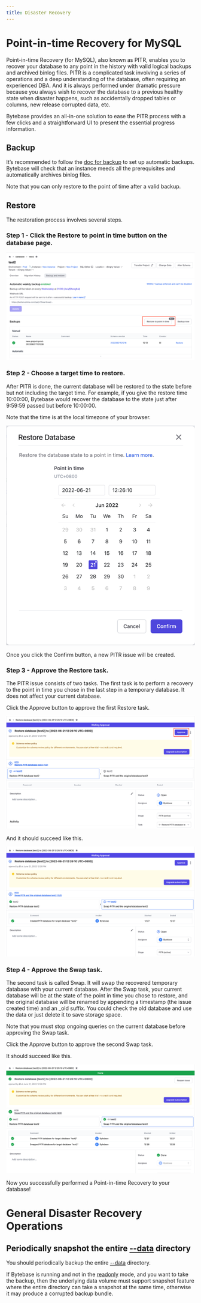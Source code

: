 ```yaml
---
title: Disaster Recovery
---
```


# Point-in-time Recovery for MySQL

Point-in-time Recovery (for MySQL), also known as PITR, enables you to recover your database to any point in the history with valid logical backups and archived binlog files. PITR is a complicated task involving a series of operations and a deep understanding of the database, often requiring an experienced DBA. And it is always performed under dramatic pressure because you always wish to recover the database to a previous healthy state when disaster happens, such as accidentally dropped tables or columns, new release corrupted data, etc.

Bytebase provides an all-in-one solution to ease the PITR process with a few clicks and a straightforward UI to present the essential progress information.

## Backup

It’s recommended to follow the [doc for backup](/docs/use-bytebase/backup-restore-database/backup) to set up automatic backups. Bytebase will check that an instance meeds all the prerequisites and automatically archives binlog files.

Note that you can only restore to the point of time after a valid backup.

## Restore

The restoration process involves several steps.

### Step 1 - Click the **Restore to point in time** button on the database page.

![pitr-restore-step-1](/static/docs-assets/pitr-restore-step-1.png)

### Step 2 - Choose a target time to restore.

After PITR is done, the current database will be restored to the state before but not including the target time. For example, if you give the restore time 10:00:00, Bytebase would recover the database to the state just after 9:59:59 passed but before 10:00:00.

Note that the time is at the local timezone of your browser.

![pitr-restore-step-2](/static/docs-assets/pitr-restore-step-2.png)

Once you click the Confirm button, a new PITR issue will be created.

### Step 3 - Approve the Restore task.

The PITR issue consists of two tasks. The first task is to perform a recovery to the point in time you chose in the last step in a temporary database. It does not affect your current database.

Click the Approve button to approve the first Restore task.

![pitr-restore-step-3](/static/docs-assets/pitr-restore-step-3.png)

And it should succeed like this.

![pitr-restore-step-4](/static/docs-assets/pitr-restore-step-4.png)

### Step 4 - Approve the Swap task.

The second task is called Swap. It will swap the recovered temporary database with your current database. After the Swap task, your current database will be at the state of the point in time you chose to restore, and the original database will be renamed by appending a timestamp (the issue created time) and an _old suffix. You could check the old database and use the data or just delete it to save storage space.

Note that you must stop ongoing queries on the current database before approving the Swap task.

Click the Approve button to approve the second Swap task.

It should succeed like this.

![pitr-restore-step-5](/static/docs-assets/pitr-restore-step-5.png)

Now you successfully performed a Point-in-time Recovery to your database!

# General Disaster Recovery Operations

## **Periodically snapshot the entire** [**--data**](/docs/reference/command-line#--data-directory) **directory**

<hint-block type="info">

You should periodically backup the entire [--data](/docs/reference/command-line#--data-directory) directory.

</hint-block>

If Bytebase is running and not in the [readonly](/docs/reference/command-line#--readonly) mode, and you want to take the backup, then the underlying data volume must support snapshot feature where the entire directory can take a snapshot at the same time, otherwise it may produce a corrupted backup bundle.
